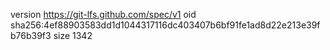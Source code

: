 version https://git-lfs.github.com/spec/v1
oid sha256:4ef88903583dd1d1044317116dc403407b6bf91fe1ad8d22e213e39fb76b39f3
size 1342
